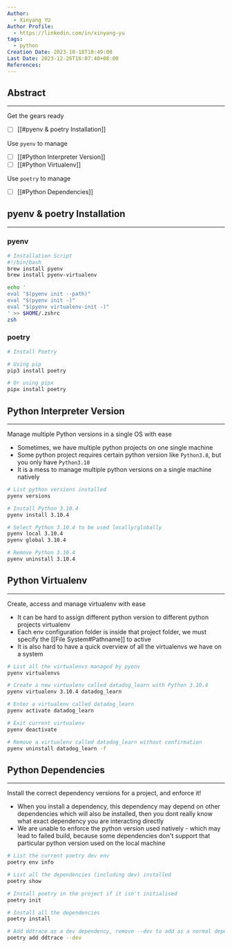 ```yaml
---
Author:
  - Xinyang YU
Author Profile:
  - https://linkedin.com/in/xinyang-yu
tags:
  - python
Creation Date: 2023-10-18T10:49:00
Last Date: 2023-12-26T16:07:40+08:00
References: 
---
```

## Abstract
---
Get the gears ready
- [ ] [[#pyenv & poetry Installation]]

Use `pyenv` to manage
- [ ] [[#Python Interpreter Version]]
- [ ] [[#Python Virtualenv]]

Use `poetry` to manage
- [ ] [[#Python Dependencies]]


## pyenv & poetry Installation
---
### pyenv
```bash
# Installation Script
#!/bin/bash
brew install pyenv
brew install pyenv-virtualenv

echo '
eval "$(pyenv init --path)"
eval "$(pyenv init -)"
eval "$(pyenv virtualenv-init -)"
' >> $HOME/.zshrc
zsh
```
### poetry
```bash
# Install Poetry

# Using pip
pip3 install poetry

# Or using pipx
pipx install poetry
```

## Python Interpreter Version
---
Manage multiple Python versions in a single OS with ease

- Sometimes, we have multiple python projects on one single machine
- Some python project requires certain python version like `Python3.8`, but you only have `Python3.10`
- It is a mess to manage multiple python versions on a single machine natively

```bash title="Command Cheatsheet"
# List python versions installed
pyenv versions

# Install Python 3.10.4
pyenv install 3.10.4

# Select Python 3.10.4 to be used locally/globally
pyenv local 3.10.4
pyenv global 3.10.4

# Remove Python 3.10.4
pyenv uninstall 3.10.4
```

## Python Virtualenv
---
Create, access and manage virtualenv with ease

- It can be hard to assign different python version to different python projects virtualenv
- Each env configuration folder is inside that project folder, we must specify the [[File System#Pathname]] to active
- It is also hard to have a quick overview of all the virtualenvs we have on a system

```bash title="Command Cheatsheet"
# List all the virtualenvs managed by pyenv
pyenv virtualenvs

# Create a new virtualenv called datadog_learn with Python 3.10.4
pyenv virtualenv 3.10.4 datadog_learn

# Enter a virtualenv called datadog_learn
pyenv activate datadog_learn

# Exit current virtualenv
pyenv deactivate 

# Remove a virtualenv called datadog_learn without confirmation
pyenv uninstall datadog_learn -f
```

## Python Dependencies
---
Install the correct dependency versions for a project, and enforce it!

- When you install a dependency, this dependency may depend on other dependencies which will also be installed, then you dont really know what exact dependency you are interacting directly
- We are unable to enforce the python version used natively - which may lead to failed build, because some dependencies don't support that particular python version used on the local machine

```bash title="Command Cheatsheet"
# List the current poetry dev env
poetry env info

# List all the dependencies (including dev) installed
poetry show

# Install poetry in the project if it isn't initialised
poetry init

# Install all the dependencies
poetry install

# Add ddtrace as a dev dependency, remove --dev to add as a normal dependency
poetry add ddtrace --dev
```